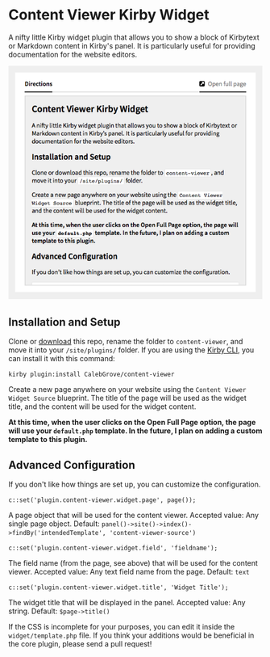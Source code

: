 # Content Viewer Kirby Widget

A nifty little Kirby widget plugin that allows you to show a block of Kirbytext or Markdown content in Kirby's panel. It is particularly useful for providing documentation for the website editors.

![Screenshot of the widget](screenshot.png)

## Installation and Setup

Clone or [download](https://github.com/CalebGrove/content-viewer/archive/master.zip) this repo, rename the folder to `content-viewer`, and move it into your `/site/plugins/` folder. If you are using the [Kirby CLI](https://github.com/getkirby/cli), you can install it with this command:

	kirby plugin:install CalebGrove/content-viewer

Create a new page anywhere on your website using the `Content Viewer Widget Source` blueprint. The title of the page will be used as the widget title, and the content will be used for the widget content.

**At this time, when the user clicks on the Open Full Page option, the page will use your `default.php` template. In the future, I plan on adding a custom template to this plugin.**

## Advanced Configuration

If you don't like how things are set up, you can customize the configuration.

	c::set('plugin.content-viewer.widget.page', page());
A page object that will be used for the content viewer. Accepted value: Any single page object. Default: `panel()->site()->index()->findBy('intendedTemplate', 'content-viewer-source')`


	c::set('plugin.content-viewer.widget.field', 'fieldname');
The field name (from the page, see above) that will be used for the content viewer. Accepted value: Any text field name from the page. Default: `text`

	c::set('plugin.content-viewer.widget.title', 'Widget Title');
The widget title that will be displayed in the panel. Accepted value: Any string. Default: `$page->title()`

If the CSS is incomplete for your purposes, you can edit it inside the `widget/template.php` file. If you think your additions would be beneficial in the core plugin, please send a pull request!
